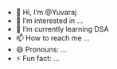 - 👋 Hi, I’m @Yuvaraj
- 👀 I’m interested in ...
- 🌱 I’m currently learning DSA
- 📫 How to reach me ...
- 😄 Pronouns: ...
- ⚡ Fun fact: ...

<!---
Yuvarajmanni/Yuvarajmanni is a ✨ special ✨ repository because its `README.md` (this file) appears on your GitHub profile.
You can click the Preview link to take a look at your changes.
--->
